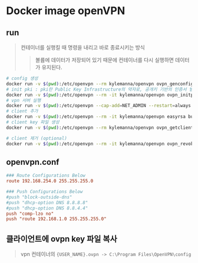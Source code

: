 # Docker image openVPN

## run

> 컨테이너를 실행킬 때 명령을 내리고 바로 종료시키는 방식
>
> > 볼륨에 데이터가 저장되어 있기 때문에 컨테이너를 다시 실행하면 데이터가 유지된다.

```sh
# config 생성
docker run -v $(pwd):/etc/openvpn --rm kylemanna/openvpn ovpn_genconfig -u udp://{HOST_IP}
# init pki : pki란 Public Key Infrastructure의 약자로, 공개키 기반의 인증서 발급 및 관리를 위한 시스템
docker run -v $(pwd):/etc/openvpn --rm -it kylemanna/openvpn ovpn_initpki
# vpn 서버 실행
docker run -v $(pwd):/etc/openvpn --cap-add=NET_ADMIN --restart=always -d -p 1194:1194/udp kylemanna/openvpn
# client 추가
docker run -v $(pwd):/etc/openvpn --rm -it kylemanna/openvpn easyrsa build-client-full {USER_NAME} nopass
# client key 파일 생성
docker run -v $(pwd):/etc/openvpn --rm kylemanna/openvpn ovpn_getclient {USER_NAME} > {USER_NAME}.ovpn

# client 제거 (optional)
docker run -v $(pwd):/etc/openvpn --rm -it kylemanna/openvpn ovpn_revokeclient {USER_NAME} remove
```

## openvpn.conf

```conf
### Route Configurations Below
route 192.168.254.0 255.255.255.0

### Push Configurations Below
#push "block-outside-dns"
#push "dhcp-option DNS 8.8.8.8"
#push "dhcp-option DNS 8.8.4.4"
push "comp-lzo no"
push "route 192.168.1.0 255.255.255.0"
```

## 클라이언트에 ovpn key 파일 복사

> vpn 컨테이너의 `{USER_NAME}.ovpn -> C:\Program Files\OpenVPN\config`
